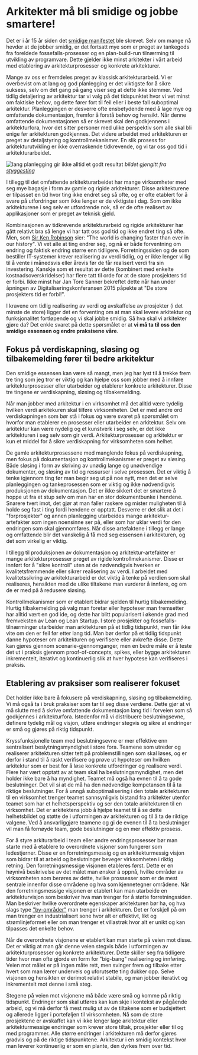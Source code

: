 # Arkitekter må bli smidige og jobbe smartere!
Det er i år 15 år siden det [smidige manifestet](http://www.agilemanifesto.org/iso/no/) ble skrevet. Selv om mange nå hevder at de jobber smidig, er det fortsatt mye som er preget av tankegods fra foreldede fossefalls-prosesser og en plan-build-run tilnærming til utvikling av programvare. Dette gjelder ikke minst arkitekter i vårt arbeid med etablering av arkitekturprosesser og konkrete arkitekturer.

Mange av oss er fremdeles preget av klassisk arkitekturarbeid. Vi er overbevist om at lang og god planlegging er det viktigste for å sikre suksess, selv om det gang på gang viser seg at dette ikke stemmer. Ved tidlig detaljering av arkitektur tar vi valg på det tidspunktet hvor vi vet minst om faktiske behov, og dette fører fort til feil eller i beste fall suboptimal arkitektur. Planleggingen er desverre ofte ensbetydende med å lage mye og omfattende dokumentasjon, fremfor å forstå behov og hensikt. Når denne omfattende dokumentasjonen så er skrevet skal den godkjennens i arkitekturfora, hvor det sitter personer med ulike perspektiv som alle skal bli enige før arkitekturen godkjennes. Det videre arbeidet med arkitekturen er preget av detaljstyring og kontrollmekanismer. En slik prosess for arkitekturutvikling er ikke overraskende tidkrevende, og vi tar oss god tid i arkitekturarbeidet.

![lang planlegging gir ikke alltid et godt resultat](https://github.com/hartmann/writings/raw/master/bilder/god_planlegging.png) *bildet gjengitt fra [styggesting](http://styggesting.no)*

I tillegg til det omfattende arkitekturarbeidet har mange virksomheter med seg mye bagasje i form av gamle og rigide arkitekturer. Disse arkitekturene er tilpasset en tid hvor ting ikke endret seg så ofte, og er ofte etablert for å svare på utfordringer som ikke lenger er de viktigste i dag. Som om ikke arkitekturene i seg selv er utfordrende nok, så er de ofte realisert av applikasjoner som er preget av teknisk gjeld.

Kombinasjonen av tidkrevende arkitekturarbeid og rigide arkitekturer har gått relativt bra så lenge vi har tatt oss god tid og ikke endret ting så ofte. Men, som [Sir Ken Robinson](http://amzn.com/0143116738) sier: "The world is changing faster than ever in our history". Vi vet alle at ting endrer seg, og nå er både forventning om endring og faktisk endring større enn tidligere. Forretningssiden og de som bestiller IT-systemer krever realisering av verdi tidlig, og er ikke lenger villig til å vente i månedsvis eller årevis før de får realisert verdi fra sin investering. Kanskje som et resultat av dette (kombinert med enkelte kostnadsoverskridelser) har flere tatt til orde for at de store prosjekters tid er forbi. Ikke minst har Jan Tore Sanner bekreftet dette når han under åpningen av Digitaliseringskonferansen 2015 påpekte at "De store prosjekters tid er forbi!".

I kravene om tidlig realisering av verdi og avskaffelse av prosjekter (i det minste de store) ligger det en forventing om at man skal levere arkitektur og funksjonalitet fortløpende og vi skal jobbe smidig. Så hva skal vi arkitekter gjøre da? Det enkle svaret på dette spørsmålet er at **vi må ta til oss den smidige essensen og endre praksisene våre**.

## Fokus på verdiskapning, sløsing og tilbakemelding fører til bedre arkitektur
Den smidige essensen kan være så mangt, men jeg har lyst til å trekke frem tre ting som jeg tror er viktig og kan hjelpe oss som jobber med å innføre arkitekturprosesser eller utarbeider og etablerer konkrete arkitekturer. Disse tre tingene er verdiskapning, sløsing og tilbakemelding.

Når man jobber med arkitektur i en virksomhet må det alltid være tydelig hvilken verdi arkitekuren skal tilføre virksomheten. Det er med andre ord verdiskapningen som bør stå i fokus og være svaret på spørsmålet om hvorfor man etablerer en prosesser eller utarbeider en arkitektur. Selv om arkitektur kan være nydelig og et kunstverk i seg selv, er det ikke arkitekturen i seg selv som gir verdi. Arkitekturprosesser og arkitektur er kun et middel for å sikre verdiskapning for virksomheten som helhet.

De gamle arkitekturprosessene med manglende fokus på verdiskapning, men fokus på dokumentasjon og kontrollmekanismer er preget av sløsing. Både sløsing i form av skriving av unødig lange og unødvendige dokumenter, og sløsing av tid og ressurser i selve prosessen. Det er viktig å tenke igjennom ting før man begir seg ut på noe nytt, men det er selve planleggingen og tankeprosessen som er viktig og ikke nødvendigvis produksjonen av dokumentasjon. Det er ikke sikkert det er smartere å hoppe ut fra et stup selv om man har en stor dokumentbunke i hendene. Snarere tvert imot, det gjør at man faller raskere og mister muligheten til å holde seg fast i ting fordi hendene er opptatt. Desverre er det slik at det i "forprosjekter" og annen planlegging utarbeides mange arkitektur-artefakter som ingen noensinne ser på, eller som har uklar verdi for den endringen som skal gjennomføres. Når disse artefaktene i tillegg er lange og omfattende blir det vanskelig å få med seg essensen i arkitekturen, og det som virkelig er viktig.

I tillegg til produksjonen av dokumentasjon og arkitektur-artefakter er mange arkitekturprosesser preget av rigide kontrollmekanismer. Disse er innført for å "sikre kontroll" uten at de nødvendigvis hverken er kvalitetsfremmende eller sikrer realisering av verdi. I arbeidet med kvalitetssikring av arkitekturarbeid er det viktig å tenke på verdien som skal realiseres, hensikten med de ulike tiltakene man vurderer å innføre, og om de er med på å redusere sløsing.

Kontrollmekanismer som er etablert bidrar sjelden til hurtig tilbakemelding. Hurtig tilbakemelding på valg man foretar eller hypoteser man fremsetter har alltid vært en god ide, og dette har blitt popularisert i økende grad med fremveksten av Lean og Lean Startup. I store prosjekter og fossefalls-tilnærminger utarbeider man arkitekturen på et tidlig tidspunkt, men får ikke vite om den er feil før etter lang tid. Man bør derfor på et tidlig tidspunkt danne hypoteser om arkitekturen og verifisere eller avkrefte disse. Dette kan gjøres gjennom scenarie-gjennomganger, men en bedre måte er å teste det ut i praksis gjennom proof-of-concepts, spikes, eller bygge arkitekturen inkrementelt, iterativt og kontinuerlig slik at hver hypotese kan verifiseres i praksis.

## Etablering av praksiser som realiserer fokuset
Det holder ikke bare å fokusere på verdiskapning, sløsing og tilbakemelding. Vi må også ta i bruk praksiser som tar til seg disse verdiene. Dette gjør at vi må slutte med å skrive omfattende dokumentasjon lang tid i forveien som så godkjennes i arkitekturfora. Istedenfor må vi distribuere beslutningsevne, definere tydelig mål og visjon, utføre endringer stegvis og sikre at endringer er små og gjøres på riktig tidspunkt.

Kryssfunksjonelle team med beslutningsevne er mer effektive enn sentralisert beslytningsmyndighet i store fora. Teamene som utreder og realiserer arkitekturen sitter tett på problemstillingen som skal løses, og er derfor i stand til å raskt verifisere og prøve ut hypoteser om hvilken arkitektur som er best for å løse konkrete utfordringer og realisere verdi. Flere har vært opptatt av at team skal ha beslutningsmyndighet, men det holder ikke bare å ha myndighet. Teamet må også ha evnen til å ta gode beslutninger. Det vil si at de må ha den nødvendige kompetansen til å ta riktige beslutninger. For å unngå suboptimalisering i den totale arkitekturen til en virksomhet trenger teamet sannsynligvis bistand fra arkitekter utenfor teamet som har et helhetsperspektiv og ser den totale arkitekturen til en virksomhet. Det er arkitektens jobb å hjelpe teamet til å se dette helhetsbildet og støtte de i utformingen av arkitekturen og til å ta de riktige valgene. Ved å ansvarliggjøre teamene og gi de evenen til å ta beslutninger vil man få fornøyde team, gode beslutninger og en mer effektiv prosess.

For å styre arkiturarbeid i team eller andre endringsprosesser bør man starte med å etablere to overordnete visjoner som fungerer som ledestjerner. Disse er en forretningsmessig og en arkitekturmessig visjon som bidrar til at arbeid og beslutninger beveger virksomheten i riktig retning. Den forretningsmessige visjonen etableres først. Dette er en høynivå beskrivelse av det målet man ønsker å oppnå, hvilke områder av virksomheten som berøres av dette, hvilke prossesser som er de mest sentrale innenfor disse områdene og hva som kjennetegner områdene. Når den forretningsmessige visjonen er etablert kan man utarbeide en arkitekturvisjon som beskriver hva man trenger for å støtte forretningssiden. Man beskriver hvilke overordnete egenskaper arkitekturen bør ha, og hva slags type ["by-områder"](http://open.bekk.no/it-utvikling-tenk-byplanlegging-fremfor-husbygging) man trenger i arkitekturen. Det er forskjell på om man trenger en industrialisert sone hvor alt er effektivt, likt og strømlinjeformet eller om man trenger et villastrøk hvor alt er unikt og kan tilpasses det enkelte behov.

Når de overordnete visjonene er etablert kan man starte på veien mot disse. Det er viktig at man går denne veien stegvis både i  utformingen av arkitekturprosesser og konkrete arkitekturer. Dette skiller seg fra tidligere tider hvor man ofte gjorde en form for  "big-bang" realisering og innføring. Veien mot målet er på ingen måte rett, men svinger frem og tilbake etter hvert som man lærer underveis og uforutsette ting dukker opp. Selve visjonen og hensikten er derimot relativt stabile, og man jobber iterativt og inkrementelt mot denne i små steg.

Stegene på veien mot visjonene må både være små og komme på riktig tidspunkt. Endringer som skal utføres kan kun skje i kontekst av pågående arbeid, og vi må derfor få mest mulig ut av de tiltakene som er budsjettert og allerede ligger i porteføljen til virksomheten. Nå som de store prosjektene er avskaffet kan vi ikke lenger lage arkitektur eller arkitekturmessige endringer som krever store tiltak, prosjekter eller til og med programmer. Alle større endringer i arkitekturen må derfor gjøres gradvis og på de riktige tidspunktene. Arkitektur i en smidig kontekst hvor man leverer kontinuerlig er som en plante, den dyrkes frem over tid.

